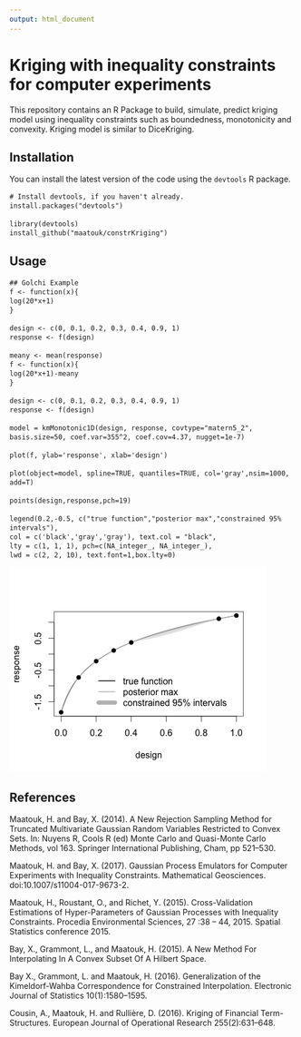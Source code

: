 ```yaml
---
output: html_document
---
```

# Kriging with inequality constraints for computer experiments

This repository contains an R Package to build, simulate, predict kriging model using inequality constraints such as boundedness, monotonicity and convexity. Kriging model is similar to DiceKriging.

Installation
------------

You can install the latest version of the code using the `devtools` R package.

```{r}
# Install devtools, if you haven't already.
install.packages("devtools")

library(devtools)
install_github("maatouk/constrKriging")
```

Usage
-----

```{r}
## Golchi Example
f <- function(x){
log(20*x+1)
}

design <- c(0, 0.1, 0.2, 0.3, 0.4, 0.9, 1)
response <- f(design)

meany <- mean(response)
f <- function(x){
log(20*x+1)-meany
}

design <- c(0, 0.1, 0.2, 0.3, 0.4, 0.9, 1)
response <- f(design)

model = kmMonotonic1D(design, response, covtype="matern5_2", basis.size=50, coef.var=355^2, coef.cov=4.37, nugget=1e-7)

plot(f, ylab='response', xlab='design')

plot(object=model, spline=TRUE, quantiles=TRUE, col='gray',nsim=1000, add=T)

points(design,response,pch=19)

legend(0.2,-0.5, c("true function","posterior max","constrained 95% intervals"),
col = c('black','gray','gray'), text.col = "black",
lty = c(1, 1, 1), pch=c(NA_integer_, NA_integer_),
lwd = c(2, 2, 10), text.font=1,box.lty=0)
```

![](Rplot.png)


References
---------

Maatouk, H. and Bay, X. (2014). A New Rejection Sampling Method for Truncated Multivariate Gaussian Random Variables Restricted to Convex Sets. In: Nuyens R, Cools R (ed) Monte Carlo and Quasi-Monte Carlo Methods, vol 163. Springer International Publishing, Cham, pp 521–530.

Maatouk, H. and Bay, X. (2017). Gaussian Process Emulators for Computer Experiments with Inequality Constraints. Mathematical Geosciences. doi:10.1007/s11004-017-9673-2.

Maatouk, H., Roustant, O., and Richet, Y. (2015). Cross-Validation Estimations of Hyper-Parameters of Gaussian Processes with Inequality Constraints. Procedia Environmental Sciences, 27 :38 – 44, 2015. Spatial Statistics conference 2015.

Bay, X., Grammont, L., and Maatouk, H. (2015). A New Method For Interpolating In A Convex Subset Of A Hilbert Space.

Bay X., Grammont, L. and Maatouk, H. (2016). Generalization of the Kimeldorf-Wahba Correspondence for Constrained Interpolation. Electronic Journal of Statistics 10(1):1580–1595.

Cousin, A., Maatouk, H. and Rullière, D. (2016). Kriging of Financial Term-Structures. European Journal of Operational Research 255(2):631–648.